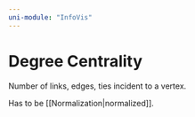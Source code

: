 ```yaml
---
uni-module: "InfoVis"
---
```


# Degree Centrality

Number of links, edges, ties incident to a vertex.

Has to be [[Normalization|normalized]].
